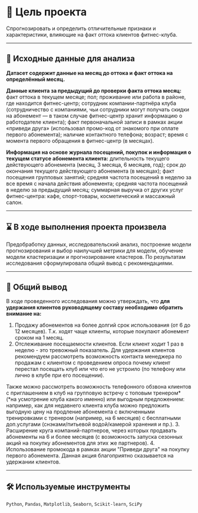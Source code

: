 # 🎯 Цель проекта
Спрогнозировать и определить отличительные признаки и характеристики, влияющие на факт оттока клиентов фитнес-клуба.
<hr>

## 📂 Исходные данные для анализа
**Датасет содержит данные на месяц до оттока и факт оттока на определённый месяц.**

**Данные клиента за предыдущий до проверки факта оттока месяц:**
факт оттока в текущем месяце; пол; проживание или работа в районе, где находится фитнес-центр; сотрудник компании-партнёра клуба (сотрудничество с компаниями, чьи сотрудники могут получать скидки на абонемент — в таком случае фитнес-центр хранит информацию о работодателе клиента); факт первоначальной записи в рамках акции «приведи друга» (использовал промо-код от знакомого при оплате первого абонемента); наличие контактного телефона; возраст; время с момента первого обращения в фитнес-центр (в месяцах).

**Информация на основе журнала посещений, покупок и информация о текущем статусе абонемента клиента:**
длительность текущего действующего абонемента (месяц, 3 месяца, 6 месяцев, год); срок до окончания текущего действующего абонемента (в месяцах); факт посещения групповых занятий; средняя частота посещений в неделю за все время с начала действия абонемента; средняя частота посещений в неделю за предыдущий месяц; суммарная выручка от других услуг фитнес-центра: кафе, спорт-товары, косметический и массажный салон.
<hr>

## ⌛ В ходе выполнения проекта произвела
Предобработку данных, исследовательский анализ, построение модели прогнозирования и выбор наилучшей метрики для модели, обучение модели кластеризации и прогнозирование кластеров. По результатам исследования сформулировала общий вывод с рекомендациями.
<hr>

## 📃 Общий вывод
В ходе проведенного исследования можно утверждать, что **для удержания клиентов руководящему составу необходимо обратить внимание на:**
1. Продажу абонементов на более долгий срок использования (от 6 до 12 месяцев). Т.к. ходят чаще клиенты, которые покупают абонемент сроком на 1 месяц.
 2. Отслеживание посещаемости клиентов. Если клиент ходит 1 раз в неделю - это тревожный показатель. Для удержания клиентов рекомендуем рассмотреть возможность контакта менеджера по продажам с клиентом с проведением опроса почему клиент перестал посещать клуб или что его не устроило (по телефону или лично в клубе при его посещении).
    
Также можно рассмотреть возможность телефонного обзвона клиентов с приглашением в клуб на групповую встречу с топовым тренером* (*на усмотрение клуба какого именно) или выгодным предложением: например, как для недавнего клиента клуба можно предложить выгодную цену на продление абонемента с включенными тренировками с тренером (например, на 6 месяцев) с бесплатными доп.услугами (снэками/питьевой водой/камерой хранения и пр.).
3. Расширение круга компаний-партнеров, через которых продавать абонементы на 6 и более месяцев (с возможность запуска сезонных акций на покупку абонементов для этих же партнеров).
4. Использование промокода в рамках акции "Приведи друга" на покупку первого абонемента. Данная акция благоприятно сказывается на удержании клиентов.
<hr>

## 🛠️ Используемые инструменты
`Python`, `Pandas`, `Matplotlib`, `Seaborn`, `Scikit-learn`, `SciPy`
